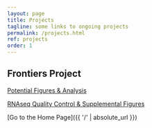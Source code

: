 ```yaml
---
layout: page
title: Projects
tagline: some links to ongoing projects
permalink: /projects.html
ref: projects
order: 1
---
```


## Frontiers Project

[Potential Figures & Analysis](tso_analysis.html)

[RNAseq Quality Control & Supplemental Figures](whole_body_heat_cold_shock_report.html)




[Go to the Home Page]({{ '/' | absolute_url }})
